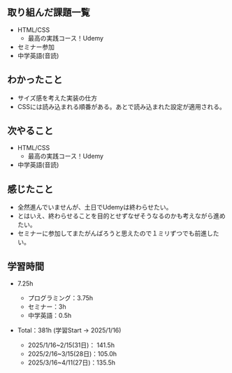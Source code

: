 ## 取り組んだ課題一覧
- HTML/CSS
  - 最高の実践コース！Udemy
- セミナー参加
- 中学英語(音読)
## わかったこと
- サイズ感を考えた実装の仕方
- CSSには読み込まれる順番がある。あとで読み込まれた設定が適用される。
## 次やること
- HTML/CSS
  - 最高の実践コース！Udemy
- 中学英語(音読)
## 感じたこと
- 全然進んでいませんが、土日でUdemyは終わらせたい。
- とはいえ、終わらせることを目的とせずなぜそうなるのかも考えながら進めたい。
- セミナーに参加してまたがんばろうと思えたので１ミリずつでも前進したい。
## 学習時間
- 7.25h
  - プログラミング：3.75h
  - セミナー：3h
  - 中学英語：0.5h

- Total：381h (学習Start → 2025/1/16)
  - 2025/1/16~2/15(31日)： 141.5h
  - 2025/2/16~3/15(28日)：105.0h
  - 2025/3/16~4/11(27日)：135.5h